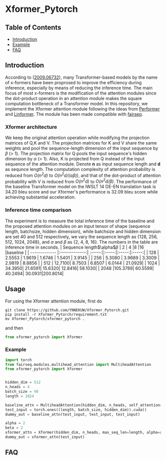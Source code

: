 # Xformer_Pytorch

## Table of Contents
- [Introduction](#Introduction)
- [Example](#Example)
- [FAQ](#FAQ)

## Introduction
According to ([2009.06732](https://arxiv.org/abs/2009.06732)), many Transformer-based models by the name of x-formers have been proprosed to improve the efficiency during inference, especially by means of reducing the inference time. The main focus of most x-formers is the modification of the attention modules since the dot-product operation in an attention module makes the square computation bottleneck of a Transformer model. In this repository, we implement the Xformer attention module following the ideas from [Performer](https://arxiv.org/abs/2009.14794) and [Linformer](https://arxiv.org/abs/2006.04768). The module has been made compatible with [fairseq](https://github.com/pytorch/fairseq).
### Xformer architecture
We keep the original attention operation while modifying the projection matrices of Q,K and V. The projection matrices for K and V share the same weights and pool the sequence-length dimension of the input sequence by <em>$\beta$</em> (> 1). The projection matrix for Q pools the input sequence's hidden dimension by <em>$\alpha$</em> (> 1). Also, K is projected from Q instead of the input sequence of the attention module. Denote **n** as input sequence length and **d** as sequnce length. The computation complexity of attention probability is reduced from <em>O(n<sup>2</sup>d)</em> to <em>O(n<sup>2</sup>d/($\alpha\beta$))</em>, and that of the dot-product of attention probability with V is reduced from <em>O(n<sup>2</sup>d)</em> to <em>O(n<sup>2</sup>d/$\beta$)</em>.
The performance of the baseline Transformer model on the IWSLT 14 DE-EN translation task is 34.20 bleu score and our Xformer's performance is 32.09 bleu score while achieving substantial acceleration.
### Inference time comparison
The experiment is to measure the total inference time of the baseline and the proposed attention modules on an input tensor of shape (sequence length, batchsize, hidden dimension), while batchsize and hidden dimension are set 40 and 512 respectively, we vary the sequence length as {128, 256, 512, 1024, 2048}, and $\alpha$ and $\beta$ as {2, 4, 8, 16}. The numbers in the table are inference time in seconds.
| Sequence length\$\alpha$$\beta$ | 2 | 4  |8  |16  |baseline  |
| ------------- |:-------------:| :-----:|:-----:|:-----:|:-----:|
| 128        | 2.5553 | 1.9619 | 1.6746 | 1.5401 | 3.9145 |
| 256        | 5.3080 | 3.9689 | 3.3009 | 2.9819 | 8.8856 |
| 512        | 12.7100| 8.7503 | 6.8507 | 6.0144 | 21.0929|
| 1024       | 34.3950| 21.6591| 15.6320| 12.8416| 58.1030|
| 2048       |105.3789| 60.5599| 40.2494| 30.0931|200.8014|
## Usage
For using the Xformer attention module, first do
```
git clone https://github.com/YNNEKUW/Xformer_Pytorch.git
pip install -r Xformer_Pytorch/requirement.txt
mv Xformer_Pytorch/xformer_pytorch .
```
and then
```python
from xformer_pytorch import Xformer
```
### Example
```python
import torch
from fairseq.modules.multihead_attention import MultiheadAttention
from xformer_pytorch import Xformer


hidden_dim = 512
n_heads = 4
batch_size = 40
length = 1024

baseline_attn = MultiheadAttention(hidden_dim, n_heads, self_attention=True).cuda()
test_input = torch.ones((length, batch_size, hidden_dim)).cuda()
dummy_out = baseline_attn(test_input, test_input, test_input)

alpha = 2
beta = 2
xformer_attn = Xformer(hidden_dim, n_heads, max_seq_len=length, alpha=alpha, beta=beta).cuda()
dummy_out = xformer_attn(test_input)
```

## FAQ
